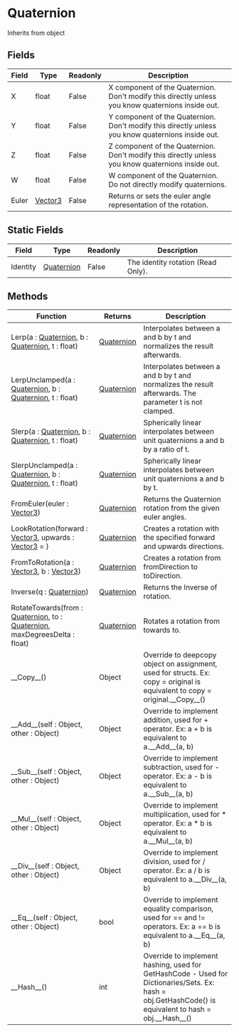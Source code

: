 # Quaternion
Inherits from object
## Fields
|Field|Type|Readonly|Description|
|---|---|---|---|
|X|float|False|X component of the Quaternion. Don't modify this directly unless you know quaternions inside out.|
|Y|float|False|Y component of the Quaternion. Don't modify this directly unless you know quaternions inside out.|
|Z|float|False|Z component of the Quaternion. Don't modify this directly unless you know quaternions inside out.|
|W|float|False|W component of the Quaternion. Do not directly modify quaternions.|
|Euler|[Vector3](../Static/Vector3.md)|False|Returns or sets the euler angle representation of the rotation.|
## Static Fields
|Field|Type|Readonly|Description|
|---|---|---|---|
|Identity|[Quaternion](../Static/Quaternion.md)|False|The identity rotation (Read Only).|
## Methods
|Function|Returns|Description|
|---|---|---|
|Lerp(a : [Quaternion](../Static/Quaternion.md), b : [Quaternion](../Static/Quaternion.md), t : float)|[Quaternion](../Static/Quaternion.md)|Interpolates between a and b by t and normalizes the result afterwards.|
|LerpUnclamped(a : [Quaternion](../Static/Quaternion.md), b : [Quaternion](../Static/Quaternion.md), t : float)|[Quaternion](../Static/Quaternion.md)|Interpolates between a and b by t and normalizes the result afterwards. The parameter t is not clamped.|
|Slerp(a : [Quaternion](../Static/Quaternion.md), b : [Quaternion](../Static/Quaternion.md), t : float)|[Quaternion](../Static/Quaternion.md)|Spherically linear interpolates between unit quaternions a and b by a ratio of t.|
|SlerpUnclamped(a : [Quaternion](../Static/Quaternion.md), b : [Quaternion](../Static/Quaternion.md), t : float)|[Quaternion](../Static/Quaternion.md)|Spherically linear interpolates between unit quaternions a and b by t.|
|FromEuler(euler : [Vector3](../Static/Vector3.md))|[Quaternion](../Static/Quaternion.md)|Returns the Quaternion rotation from the given euler angles.|
|LookRotation(forward : [Vector3](../Static/Vector3.md), upwards : [Vector3](../Static/Vector3.md) = )|[Quaternion](../Static/Quaternion.md)|Creates a rotation with the specified forward and upwards directions.|
|FromToRotation(a : [Vector3](../Static/Vector3.md), b : [Vector3](../Static/Vector3.md))|[Quaternion](../Static/Quaternion.md)|Creates a rotation from fromDirection to toDirection.|
|Inverse(q : [Quaternion](../Static/Quaternion.md))|[Quaternion](../Static/Quaternion.md)|Returns the Inverse of rotation.|
|RotateTowards(from : [Quaternion](../Static/Quaternion.md), to : [Quaternion](../Static/Quaternion.md), maxDegreesDelta : float)|[Quaternion](../Static/Quaternion.md)|Rotates a rotation from towards to.|
|\_\_Copy\_\_()|Object|Override to deepcopy object on assignment, used for structs. Ex: copy = original is equivalent to copy = original.\_\_Copy\_\_()|
|\_\_Add\_\_(self : Object, other : Object)|Object|Override to implement addition, used for + operator. Ex: a + b is equivalent to a.\_\_Add\_\_(a, b)|
|\_\_Sub\_\_(self : Object, other : Object)|Object|Override to implement subtraction, used for - operator. Ex: a - b is equivalent to a.\_\_Sub\_\_(a, b)|
|\_\_Mul\_\_(self : Object, other : Object)|Object|Override to implement multiplication, used for * operator. Ex: a * b is equivalent to a.\_\_Mul\_\_(a, b)|
|\_\_Div\_\_(self : Object, other : Object)|Object|Override to implement division, used for / operator. Ex: a / b is equivalent to a.\_\_Div\_\_(a, b)|
|\_\_Eq\_\_(self : Object, other : Object)|bool|Override to implement equality comparison, used for == and != operators. Ex: a == b is equivalent to a.\_\_Eq\_\_(a, b)|
|\_\_Hash\_\_()|int|Override to implement hashing, used for GetHashCode - Used for Dictionaries/Sets. Ex: hash = obj.GetHashCode() is equivalent to hash = obj.\_\_Hash\_\_()|
